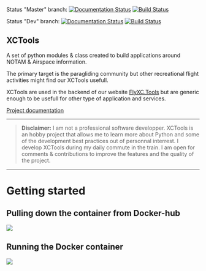Status "Master" branch:
[![Documentation Status](https://readthedocs.org/projects/xctools/badge/?version=master)](https://xctools.readthedocs.io/en/master/?badge=master) [![Build Status](https://travis-ci.org/ogosselet/xctools.svg?branch=master)](https://travis-ci.org/ogosselet/xctools)

Status "Dev" branch:
[![Documentation Status](https://readthedocs.org/projects/xctools/badge/?version=dev)](https://xctools.readthedocs.io/en/dev/?badge=dev) [![Build Status](https://travis-ci.org/ogosselet/xctools.svg?branch=dev)](https://travis-ci.org/ogosselet/xctools)

XCTools
-------

A set of python modules & class created to build applications around NOTAM & Airspace information.

The primary target is the paragliding community but other recreational flight activities might find our XCTools usefull.

XCTools are used in the backend of our website [FlyXC.Tools](http://www.flyxc.tools/) but are generic enough to be usefull for other type of application and services.

[Project documentation](https://xctools.readthedocs.io/en/latest/)

---

> **Disclaimer:** I am not a professional software developper. XCTools is an hobby project
> that allows me to learn more about Python and some of the development best practices out of personnal
> interrest. 
> I develop XCTools during my daily commute in the train.
> I am open for comments & contributions to improve the features and the quality of the project.

---

# Getting started

## Pulling down the container from Docker-hub

<a href="https://asciinema.org/a/232455?speed=2&autoplay=1&rows=20&cols=60" target="_blank"><img src="https://asciinema.org/a/232455.svg?speed=2&autoplay=1&rows=20&cols=60" /></a>

## Running the Docker container

<a href="https://asciinema.org/a/232458?speed=2&autoplay=1&rows=20&cols=60" target="_blank"><img src="https://asciinema.org/a/232458.svg?speed=2&autoplay=1&rows=20&cols=60" /></a>

